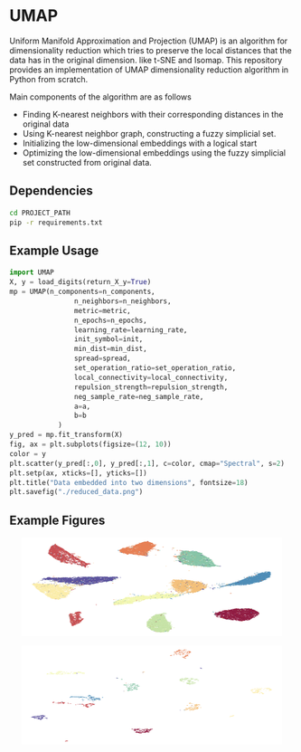 # UMAP

Uniform Manifold Approximation and Projection (UMAP) is an algorithm for dimensionality reduction which tries to preserve the local distances that the data has in the original dimension. like t-SNE and Isomap. This repository provides an implementation of UMAP dimensionality reduction algorithm in Python from scratch. 

Main components of the algorithm are as follows

- Finding K-nearest neighbors with their corresponding distances in the original data
- Using K-nearest neighbor graph, constructing a fuzzy simplicial set.
- Initializing the low-dimensional embeddings with a logical start
- Optimizing the low-dimensional embeddings using the fuzzy simplicial set constructed from original data.

## Dependencies

```bash
cd PROJECT_PATH
pip -r requirements.txt
```

## Example Usage
```python
import UMAP
X, y = load_digits(return_X_y=True)
mp = UMAP(n_components=n_components, 
                n_neighbors=n_neighbors, 
                metric=metric, 
                n_epochs=n_epochs, 
                learning_rate=learning_rate, 
                init_symbol=init, 
                min_dist=min_dist, 
                spread=spread, 
                set_operation_ratio=set_operation_ratio, 
                local_connectivity=local_connectivity, 
                repulsion_strength=repulsion_strength, 
                neg_sample_rate=neg_sample_rate, 
                a=a, 
                b=b
            )
y_pred = mp.fit_transform(X)
fig, ax = plt.subplots(figsize=(12, 10))
color = y
plt.scatter(y_pred[:,0], y_pred[:,1], c=color, cmap="Spectral", s=2)
plt.setp(ax, xticks=[], yticks=[])
plt.title("Data embedded into two dimensions", fontsize=18)
plt.savefig("./reduced_data.png")
```

## Example Figures

<p align="center">
  <img width="460" height="175" src="./images/mnist.png">
</p>

<p align="center">
  <img width="460" height="175" src="./images/load_digits.png">
</p>